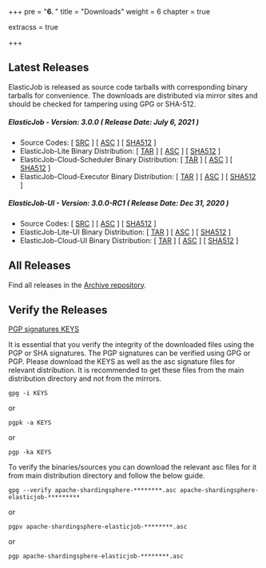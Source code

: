 +++
pre = "<b>6. </b>"
title = "Downloads"
weight = 6
chapter = true

extracss = true

+++

## Latest Releases

ElasticJob is released as source code tarballs with corresponding binary tarballs for convenience. 
The downloads are distributed via mirror sites and should be checked for tampering using GPG or SHA-512.

##### ElasticJob - Version: 3.0.0 ( Release Date: July 6, 2021 )

- Source Codes: [ [SRC](https://www.apache.org/dyn/closer.cgi/shardingsphere/elasticjob-3.0.0/apache-shardingsphere-elasticjob-3.0.0-src.zip) ] [ [ASC](https://downloads.apache.org/shardingsphere/elasticjob-3.0.0/apache-shardingsphere-elasticjob-3.0.0-src.zip.asc) ] [ [SHA512](https://downloads.apache.org/shardingsphere/elasticjob-3.0.0/apache-shardingsphere-elasticjob-3.0.0-src.zip.sha512) ]
- ElasticJob-Lite Binary Distribution: [ [TAR](https://www.apache.org/dyn/closer.cgi/shardingsphere/elasticjob-3.0.0/apache-shardingsphere-elasticjob-3.0.0-lite-bin.tar.gz) ] [ [ASC](https://downloads.apache.org/shardingsphere/elasticjob-3.0.0/apache-shardingsphere-elasticjob-3.0.0-lite-bin.tar.gz.asc) ] [ [SHA512](https://downloads.apache.org/shardingsphere/elasticjob-3.0.0/apache-shardingsphere-elasticjob-3.0.0-lite-bin.tar.gz.sha512) ]
- ElasticJob-Cloud-Scheduler Binary Distribution: [ [TAR](https://www.apache.org/dyn/closer.cgi/shardingsphere/elasticjob-3.0.0/apache-shardingsphere-elasticjob-3.0.0-cloud-scheduler-bin.tar.gz) ] [ [ASC](https://downloads.apache.org/shardingsphere/elasticjob-3.0.0/apache-shardingsphere-elasticjob-3.0.0-cloud-scheduler-bin.tar.gz.asc) ] [ [SHA512](https://downloads.apache.org/shardingsphere/elasticjob-3.0.0/apache-shardingsphere-elasticjob-3.0.0-cloud-scheduler-bin.tar.gz.sha512) ]
- ElasticJob-Cloud-Executor Binary Distribution: [ [TAR](https://www.apache.org/dyn/closer.cgi/shardingsphere/elasticjob-3.0.0/apache-shardingsphere-elasticjob-3.0.0-cloud-executor-bin.tar.gz) ] [ [ASC](https://downloads.apache.org/shardingsphere/elasticjob-3.0.0/apache-shardingsphere-elasticjob-3.0.0-cloud-executor-bin.tar.gz.asc) ] [ [SHA512](https://downloads.apache.org/shardingsphere/elasticjob-3.0.0/apache-shardingsphere-elasticjob-3.0.0-cloud-executor-bin.tar.gz.sha512) ]

##### ElasticJob-UI - Version: 3.0.0-RC1 ( Release Date: Dec 31, 2020 )

- Source Codes: [ [SRC](https://www.apache.org/dyn/closer.cgi/shardingsphere/elasticjob-ui-3.0.0-RC1/apache-shardingsphere-elasticjob-3.0.0-RC1-ui-src.zip) ] [ [ASC](https://downloads.apache.org/shardingsphere/elasticjob-ui-3.0.0-RC1/apache-shardingsphere-elasticjob-3.0.0-RC1-ui-src.zip.asc) ] [ [SHA512](https://downloads.apache.org/shardingsphere/elasticjob-ui-3.0.0-RC1/apache-shardingsphere-elasticjob-3.0.0-RC1-ui-src.zip.sha512) ]
- ElasticJob-Lite-UI Binary Distribution: [ [TAR](https://www.apache.org/dyn/closer.cgi/shardingsphere/elasticjob-ui-3.0.0-RC1/apache-shardingsphere-elasticjob-3.0.0-RC1-lite-ui-bin.tar.gz) ] [ [ASC](https://downloads.apache.org/shardingsphere/elasticjob-ui-3.0.0-RC1/apache-shardingsphere-elasticjob-3.0.0-RC1-lite-ui-bin.tar.gz.asc) ] [ [SHA512](https://downloads.apache.org/shardingsphere/elasticjob-ui-3.0.0-RC1/apache-shardingsphere-elasticjob-3.0.0-RC1-lite-ui-bin.tar.gz.sha512) ]
- ElasticJob-Cloud-UI Binary Distribution: [ [TAR](https://www.apache.org/dyn/closer.cgi/shardingsphere/elasticjob-ui-3.0.0-RC1/apache-shardingsphere-elasticjob-3.0.0-RC1-cloud-ui-bin.tar.gz) ] [ [ASC](https://downloads.apache.org/shardingsphere/elasticjob-ui-3.0.0-RC1/apache-shardingsphere-elasticjob-3.0.0-RC1-cloud-ui-bin.tar.gz.asc) ] [ [SHA512](https://downloads.apache.org/shardingsphere/elasticjob-ui-3.0.0-RC1/apache-shardingsphere-elasticjob-3.0.0-RC1-cloud-ui-bin.tar.gz.sha512) ]

## All Releases

Find all releases in the [Archive repository](https://archive.apache.org/dist/shardingsphere/).

## Verify the Releases

[PGP signatures KEYS](https://downloads.apache.org/shardingsphere/KEYS)

It is essential that you verify the integrity of the downloaded files using the PGP or SHA signatures. 
The PGP signatures can be verified using GPG or PGP. Please download the KEYS as well as the asc signature files for relevant distribution. 
It is recommended to get these files from the main distribution directory and not from the mirrors.

```shell
gpg -i KEYS
```

or

```shell
pgpk -a KEYS
```

or

```shell
pgp -ka KEYS
```

To verify the binaries/sources you can download the relevant asc files for it from main distribution directory and follow the below guide.

```shell
gpg --verify apache-shardingsphere-********.asc apache-shardingsphere-elasticjob-*********
```

or

```shell
pgpv apache-shardingsphere-elasticjob-********.asc
```

or

```shell
pgp apache-shardingsphere-elasticjob-********.asc
```
